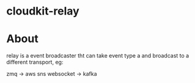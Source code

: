 # cloudkit-relay

# About

relay is a event broadcaster tht can take event type a and broadcast to a different transport, eg:

zmq -> aws sns
websocket -> kafka
